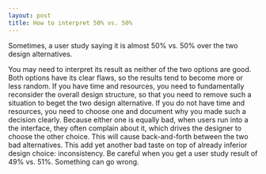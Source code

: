 ```yaml
---
layout: post
title: How to interpret 50% vs. 50%
---
```


Sometimes, a user study saying it is almost 50% vs. 50% over the two design alternatives. 

You may need to interpret its result as neither of the two options are good. Both options have its clear flaws, so the results tend to become more or less random. If you have time and resources, you need to fundamentally reconsider the overall design structure, so that you need to remove such a situation to beget the two design alternative. If you do not have time and resources, you need to choose one and document why you made such a decision clearly. Because either one is equally bad, when users run into a the interface, they often complain about it, which drives the designer to choose the other choice. This will cause back-and-forth between the two bad alternatives. This add yet another bad taste on top of already inferior design choice: inconsistency. Be careful when you get a user study result of 49% vs. 51%. Something can go wrong.